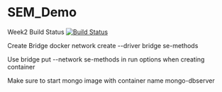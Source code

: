 # SEM_Demo
Week2 Build Status [![Build Status](https://travis-ci.com/Kevin-Sim/SEM_Demo.svg?branch=week2)](https://travis-ci.com/Kevin-Sim/SEM_Demo)


Create Bridge
docker network create --driver bridge se-methods

Use bridge put --network se-methods in run options when creating container

Make sure to start mongo image with container name mongo-dbserver 
